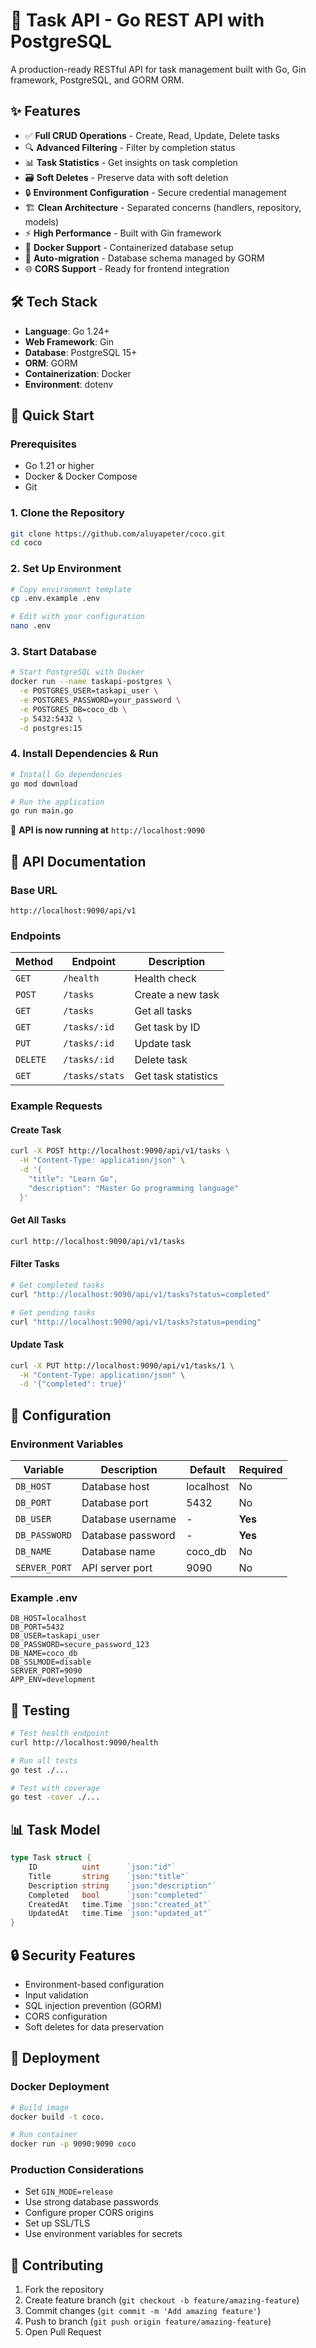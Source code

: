 # 🚀 Task API - Go REST API with PostgreSQL

A production-ready RESTful API for task management built with Go, Gin framework, PostgreSQL, and GORM ORM.

## ✨ Features

- ✅ **Full CRUD Operations** - Create, Read, Update, Delete tasks
- 🔍 **Advanced Filtering** - Filter by completion status
- 📊 **Task Statistics** - Get insights on task completion
- 🗃️ **Soft Deletes** - Preserve data with soft deletion
- 🔒 **Environment Configuration** - Secure credential management
- 🏗️ **Clean Architecture** - Separated concerns (handlers, repository, models)
- ⚡ **High Performance** - Built with Gin framework
- 🐳 **Docker Support** - Containerized database setup
- 📝 **Auto-migration** - Database schema managed by GORM
- 🌐 **CORS Support** - Ready for frontend integration

## 🛠️ Tech Stack

- **Language**: Go 1.24+
- **Web Framework**: Gin
- **Database**: PostgreSQL 15+
- **ORM**: GORM
- **Containerization**: Docker
- **Environment**: dotenv

## 🚀 Quick Start

### Prerequisites
- Go 1.21 or higher
- Docker & Docker Compose
- Git

### 1. Clone the Repository
```bash
git clone https://github.com/aluyapeter/coco.git
cd coco
```

### 2. Set Up Environment
```bash
# Copy environment template
cp .env.example .env

# Edit with your configuration
nano .env
```

### 3. Start Database
```bash
# Start PostgreSQL with Docker
docker run --name taskapi-postgres \
  -e POSTGRES_USER=taskapi_user \
  -e POSTGRES_PASSWORD=your_password \
  -e POSTGRES_DB=coco_db \
  -p 5432:5432 \
  -d postgres:15
```

### 4. Install Dependencies & Run
```bash
# Install Go dependencies
go mod download

# Run the application
go run main.go
```

🎉 **API is now running at** `http://localhost:9090`

## 📖 API Documentation

### Base URL
```
http://localhost:9090/api/v1
```

### Endpoints

| Method | Endpoint | Description |
|--------|----------|-------------|
| `GET` | `/health` | Health check |
| `POST` | `/tasks` | Create a new task |
| `GET` | `/tasks` | Get all tasks |
| `GET` | `/tasks/:id` | Get task by ID |
| `PUT` | `/tasks/:id` | Update task |
| `DELETE` | `/tasks/:id` | Delete task |
| `GET` | `/tasks/stats` | Get task statistics |

### Example Requests

#### Create Task
```bash
curl -X POST http://localhost:9090/api/v1/tasks \
  -H "Content-Type: application/json" \
  -d '{
    "title": "Learn Go",
    "description": "Master Go programming language"
  }'
```

#### Get All Tasks
```bash
curl http://localhost:9090/api/v1/tasks
```

#### Filter Tasks
```bash
# Get completed tasks
curl "http://localhost:9090/api/v1/tasks?status=completed"

# Get pending tasks
curl "http://localhost:9090/api/v1/tasks?status=pending"
```

#### Update Task
```bash
curl -X PUT http://localhost:9090/api/v1/tasks/1 \
  -H "Content-Type: application/json" \
  -d '{"completed": true}'
```

## 🔧 Configuration

### Environment Variables

| Variable | Description | Default | Required |
|----------|-------------|---------|----------|
| `DB_HOST` | Database host | localhost | No |
| `DB_PORT` | Database port | 5432 | No |
| `DB_USER` | Database username | - | **Yes** |
| `DB_PASSWORD` | Database password | - | **Yes** |
| `DB_NAME` | Database name | coco_db | No |
| `SERVER_PORT` | API server port | 9090 | No |

### Example .env
```env
DB_HOST=localhost
DB_PORT=5432
DB_USER=taskapi_user
DB_PASSWORD=secure_password_123
DB_NAME=coco_db
DB_SSLMODE=disable
SERVER_PORT=9090
APP_ENV=development
```

## 🧪 Testing

```bash
# Test health endpoint
curl http://localhost:9090/health

# Run all tests
go test ./...

# Test with coverage
go test -cover ./...
```

## 📊 Task Model

```go
type Task struct {
    ID          uint      `json:"id"`
    Title       string    `json:"title"`
    Description string    `json:"description"`
    Completed   bool      `json:"completed"`
    CreatedAt   time.Time `json:"created_at"`
    UpdatedAt   time.Time `json:"updated_at"`
}
```

## 🔒 Security Features

- Environment-based configuration
- Input validation
- SQL injection prevention (GORM)
- CORS configuration
- Soft deletes for data preservation

## 🚀 Deployment

### Docker Deployment
```bash
# Build image
docker build -t coco.

# Run container
docker run -p 9090:9090 coco
```

### Production Considerations
- Set `GIN_MODE=release`
- Use strong database passwords
- Configure proper CORS origins
- Set up SSL/TLS
- Use environment variables for secrets

## 🤝 Contributing

1. Fork the repository
2. Create feature branch (`git checkout -b feature/amazing-feature`)
3. Commit changes (`git commit -m 'Add amazing feature'`)
4. Push to branch (`git push origin feature/amazing-feature`)
5. Open Pull Request
